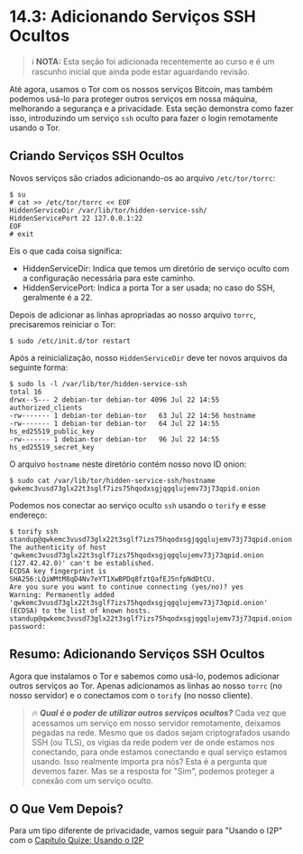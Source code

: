 # 14.3: Adicionando Serviços SSH Ocultos

>:information_source: **NOTA:** Esta seção foi adicionada recentemente ao curso e é um rascunho inicial que ainda pode estar aguardando revisão.

Até agora, usamos o Tor com os nossos serviços Bitcoin, mas também podemos usá-lo para proteger outros serviços em nossa máquina, melhorando a segurança e a privacidade. Esta seção demonstra como fazer isso, introduzindo um serviço ```ssh``` oculto para fazer o login remotamente usando o Tor.

## Criando Serviços SSH Ocultos

Novos serviços são criados adicionando-os ao arquivo ```/etc/tor/torrc```:
```
$ su 
# cat >> /etc/tor/torrc << EOF
HiddenServiceDir /var/lib/tor/hidden-service-ssh/
HiddenServicePort 22 127.0.0.1:22
EOF
# exit
```
Eis o que cada coisa significa:

* HiddenServiceDir: Indica que temos um diretório de serviço oculto com a configuração necessária para este caminho.
* HiddenServicePort: Indica a porta Tor a ser usada; no caso do SSH, geralmente é a 22.

Depois de adicionar as linhas apropriadas ao nosso arquivo ```torrc```, precisaremos reiniciar o Tor:
```
$ sudo /etc/init.d/tor restart
```

Após a reinicialização, nosso ```HiddenServiceDir``` deve ter novos arquivos da seguinte forma:
```
$ sudo ls -l /var/lib/tor/hidden-service-ssh
total 16
drwx--S--- 2 debian-tor debian-tor 4096 Jul 22 14:55 authorized_clients
-rw------- 1 debian-tor debian-tor   63 Jul 22 14:56 hostname
-rw------- 1 debian-tor debian-tor   64 Jul 22 14:55 hs_ed25519_public_key
-rw------- 1 debian-tor debian-tor   96 Jul 22 14:55 hs_ed25519_secret_key
```
O arquivo ```hostname``` neste diretório contém nosso novo ID onion:
```
$ sudo cat /var/lib/tor/hidden-service-ssh/hostname
qwkemc3vusd73glx22t3sglf7izs75hqodxsgjqgqlujemv73j73qpid.onion
```
Podemos nos conectar ao serviço oculto ```ssh``` usando o ```torify``` e esse endereço:
```
$ torify ssh standup@qwkemc3vusd73glx22t3sglf7izs75hqodxsgjqgqlujemv73j73qpid.onion
The authenticity of host 'qwkemc3vusd73glx22t3sglf7izs75hqodxsgjqgqlujemv73j73qpid.onion (127.42.42.0)' can't be established.
ECDSA key fingerprint is SHA256:LQiWMtM8qD4Nv7eYT1XwBPDq8fztQafEJ5nfpNdDtCU.
Are you sure you want to continue connecting (yes/no)? yes
Warning: Permanently added 'qwkemc3vusd73glx22t3sglf7izs75hqodxsgjqgqlujemv73j73qpid.onion' (ECDSA) to the list of known hosts.
standup@qwkemc3vusd73glx22t3sglf7izs75hqodxsgjqgqlujemv73j73qpid.onion's password: 
```
## Resumo: Adicionando Serviços SSH Ocultos

Agora que instalamos o Tor e sabemos como usá-lo, podemos adicionar outros serviços ao Tor. Apenas adicionamos as linhas ao nosso ```torrc``` (no nosso servidor) e o conectamos com o ```torify``` (no nosso cliente).

> :fire: ***Qual é o poder de utilizar outros serviços ocultos?*** Cada vez que acessamos um serviço em nosso servidor remotamente, deixamos pegadas na rede. Mesmo que os dados sejam criptografados usando SSH (ou TLS), os vigias da rede podem ver de onde estamos nos conectando, para onde estamos conectando e qual serviço estamos usando. Isso realmente importa pra nós? Esta é a pergunta que devemos fazer. Mas se a resposta for "Sim", podemos proteger a conexão com um serviço oculto.

## O Que Vem Depois?

Para um tipo diferente de privacidade, vamos seguir para "Usando o I2P" com o [Capítulo Quize: Usando o I2P](15_0_Using_i2p.md)